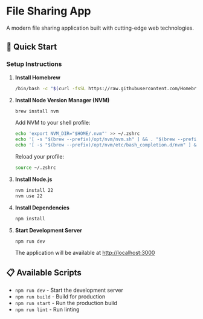 # File Sharing App

A modern file sharing application built with cutting-edge web technologies.

## 🚀 Quick Start

### Setup Instructions

1. **Install Homebrew**
   ```bash
   /bin/bash -c "$(curl -fsSL https://raw.githubusercontent.com/Homebrew/install/HEAD/install.sh)"
   ```

2. **Install Node Version Manager (NVM)**
   ```bash
   brew install nvm
   ```
   
   Add NVM to your shell profile:
   ```bash
   echo 'export NVM_DIR="$HOME/.nvm"' >> ~/.zshrc
   echo '[ -s "$(brew --prefix)/opt/nvm/nvm.sh" ] && . "$(brew --prefix)/opt/nvm/nvm.sh"' >> ~/.zshrc
   echo '[ -s "$(brew --prefix)/opt/nvm/etc/bash_completion.d/nvm" ] && . "$(brew --prefix)/opt/nvm/etc/bash_completion.d/nvm"' >> ~/.zshrc
   ```
   
   Reload your profile:
   ```bash
   source ~/.zshrc
   ```

3. **Install Node.js**
   ```bash
   nvm install 22
   nvm use 22
   ```

4. **Install Dependencies**
   ```bash
   npm install
   ```

5. **Start Development Server**
   ```bash
   npm run dev
   ```
   
   The application will be available at [http://localhost:3000](http://localhost:3000)

## 📋 Available Scripts

- `npm run dev` - Start the development server
- `npm run build` - Build for production
- `npm run start` - Run the production build
- `npm run lint` - Run linting
